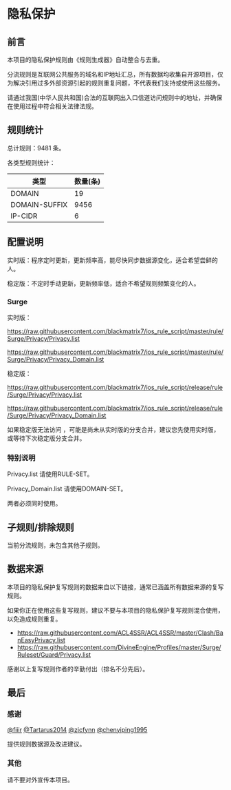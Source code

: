 # 隐私保护

## 前言

本项目的隐私保护规则由《规则生成器》自动整合与去重。

分流规则是互联网公共服务的域名和IP地址汇总，所有数据均收集自开源项目，仅为解决引用过多外部资源引起的规则重复问题，不代表我们支持或使用这些服务。

请通过我国(中华人民共和国)合法的互联网出入口信道访问规则中的地址，并确保在使用过程中符合相关法律法规。

## 规则统计

总计规则：9481 条。

各类型规则统计：

| 类型 | 数量(条) |
| ---- | ---- |
| DOMAIN | 19 |
| DOMAIN-SUFFIX | 9456 |
| IP-CIDR | 6 |
## 配置说明

实时版：程序定时更新，更新频率高，能尽快同步数据源变化，适合希望尝鲜的人。

稳定版：不定时手动更新，更新频率低，适合不希望规则频繁变化的人。

### Surge 
实时版：

https://raw.githubusercontent.com/blackmatrix7/ios_rule_script/master/rule/Surge/Privacy/Privacy.list

https://raw.githubusercontent.com/blackmatrix7/ios_rule_script/master/rule/Surge/Privacy/Privacy_Domain.list

稳定版：

https://raw.githubusercontent.com/blackmatrix7/ios_rule_script/release/rule/Surge/Privacy/Privacy.list

https://raw.githubusercontent.com/blackmatrix7/ios_rule_script/release/rule/Surge/Privacy/Privacy_Domain.list



如果稳定版无法访问 ，可能是尚未从实时版的分支合并，建议您先使用实时版，或等待下次稳定版分支合并。

### 特别说明

Privacy.list 请使用RULE-SET。

Privacy_Domain.list 请使用DOMAIN-SET。

两者必须同时使用。

## 子规则/排除规则


当前分流规则，未包含其他子规则。

## 数据来源

本项目的隐私保护复写规则的数据来自以下链接，通常已涵盖所有数据来源的复写规则。

如果你正在使用这些复写规则，建议不要与本项目的隐私保护复写规则混合使用，以免造成规则重复。

- https://raw.githubusercontent.com/ACL4SSR/ACL4SSR/master/Clash/BanEasyPrivacy.list
- https://raw.githubusercontent.com/DivineEngine/Profiles/master/Surge/Ruleset/Guard/Privacy.list


感谢以上复写规则作者的辛勤付出（排名不分先后）。

## 最后

### 感谢

[@fiiir](https://github.com/fiiir) [@Tartarus2014](https://github.com/Tartarus2014) [@zjcfynn](https://github.com/zjcfynn) [@chenyiping1995](https://github.com/chenyiping1995) 

提供规则数据源及改进建议。

### 其他

请不要对外宣传本项目。